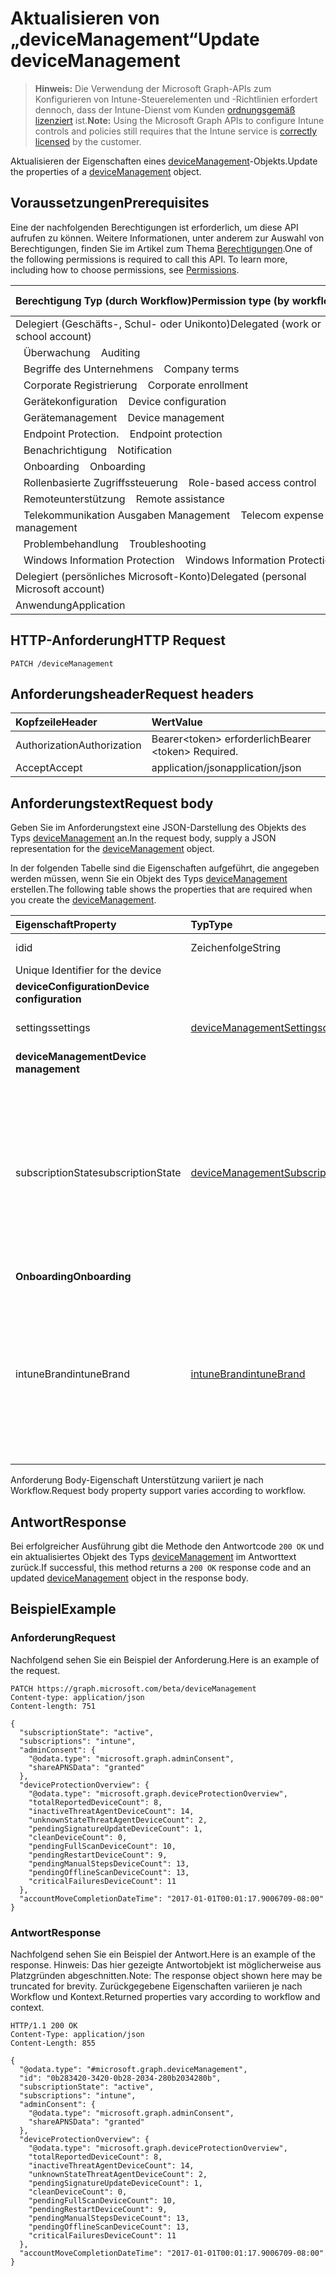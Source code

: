 # <a name="update-devicemanagement"></a><span data-ttu-id="46e54-101">Aktualisieren von „deviceManagement“</span><span class="sxs-lookup"><span data-stu-id="46e54-101">Update deviceManagement</span></span>

> <span data-ttu-id="46e54-102">**Hinweis:** Die Verwendung der Microsoft Graph-APIs zum Konfigurieren von Intune-Steuerelementen und -Richtlinien erfordert dennoch, dass der Intune-Dienst vom Kunden [ordnungsgemäß lizenziert](https://go.microsoft.com/fwlink/?linkid=839381) ist.</span><span class="sxs-lookup"><span data-stu-id="46e54-102">**Note:** Using the Microsoft Graph APIs to configure Intune controls and policies still requires that the Intune service is [correctly licensed](https://go.microsoft.com/fwlink/?linkid=839381) by the customer.</span></span>

<span data-ttu-id="46e54-103">Aktualisieren der Eigenschaften eines [deviceManagement](../resources/intune_shared_devicemanagement.md)-Objekts.</span><span class="sxs-lookup"><span data-stu-id="46e54-103">Update the properties of a [deviceManagement](../resources/intune_shared_devicemanagement.md) object.</span></span>
## <a name="prerequisites"></a><span data-ttu-id="46e54-104">Voraussetzungen</span><span class="sxs-lookup"><span data-stu-id="46e54-104">Prerequisites</span></span>
<span data-ttu-id="46e54-p101">Eine der nachfolgenden Berechtigungen ist erforderlich, um diese API aufrufen zu können. Weitere Informationen, unter anderem zur Auswahl von Berechtigungen, finden Sie im Artikel zum Thema [Berechtigungen](../../../concepts/permissions_reference.md).</span><span class="sxs-lookup"><span data-stu-id="46e54-p101">One of the following permissions is required to call this API. To learn more, including how to choose permissions, see [Permissions](../../../concepts/permissions_reference.md).</span></span>

| <span data-ttu-id="46e54-107">Berechtigung&nbsp;Typ&nbsp;(durch&nbsp;Workflow)</span><span class="sxs-lookup"><span data-stu-id="46e54-107">Permission&nbsp;type&nbsp;(by&nbsp;workflow)</span></span> | <span data-ttu-id="46e54-108">Berechtigungen (von der Berechtigung mit den meisten Rechten zu der mit den wenigsten Rechten)</span><span class="sxs-lookup"><span data-stu-id="46e54-108">Permissions (from most to least privileged)</span></span> |
|:---|:---|
| <span data-ttu-id="46e54-109">Delegiert (Geschäfts-, Schul- oder Unikonto)</span><span class="sxs-lookup"><span data-stu-id="46e54-109">Delegated (work or school account)</span></span> |
| <span data-ttu-id="46e54-110">&nbsp;&nbsp; Überwachung</span><span class="sxs-lookup"><span data-stu-id="46e54-110">&nbsp; &nbsp; Auditing</span></span> | <span data-ttu-id="46e54-111">DeviceManagementApps.ReadWrite.All</span><span class="sxs-lookup"><span data-stu-id="46e54-111">DeviceManagementApps.ReadWrite.All</span></span> |
| <span data-ttu-id="46e54-112">&nbsp;&nbsp; Begriffe des Unternehmens</span><span class="sxs-lookup"><span data-stu-id="46e54-112">&nbsp; &nbsp; Company terms</span></span> | <span data-ttu-id="46e54-113">DeviceManagementServiceConfig.ReadWrite.All</span><span class="sxs-lookup"><span data-stu-id="46e54-113">DeviceManagementServiceConfig.ReadWrite.All</span></span> |
| <span data-ttu-id="46e54-114">&nbsp;&nbsp; Corporate Registrierung</span><span class="sxs-lookup"><span data-stu-id="46e54-114">&nbsp; &nbsp; Corporate enrollment</span></span> | <span data-ttu-id="46e54-115">DeviceManagementServiceConfig.ReadWrite.All</span><span class="sxs-lookup"><span data-stu-id="46e54-115">DeviceManagementServiceConfig.ReadWrite.All</span></span>|
| <span data-ttu-id="46e54-116">&nbsp;&nbsp; Gerätekonfiguration</span><span class="sxs-lookup"><span data-stu-id="46e54-116">&nbsp; &nbsp; Device configuration</span></span> | <span data-ttu-id="46e54-117">DeviceManagementConfiguration.ReadWrite.All</span><span class="sxs-lookup"><span data-stu-id="46e54-117">DeviceManagementConfiguration.ReadWrite.All</span></span> |
| <span data-ttu-id="46e54-118">&nbsp;&nbsp; Gerätemanagement</span><span class="sxs-lookup"><span data-stu-id="46e54-118">&nbsp; &nbsp; Device management</span></span> | <span data-ttu-id="46e54-119">DeviceManagementManagedDevices.ReadWrite.All</span><span class="sxs-lookup"><span data-stu-id="46e54-119">DeviceManagementManagedDevices.ReadWrite.All</span></span> |
| <span data-ttu-id="46e54-120">&nbsp;&nbsp; Endpoint Protection.</span><span class="sxs-lookup"><span data-stu-id="46e54-120">&nbsp; &nbsp; Endpoint protection</span></span> | <span data-ttu-id="46e54-121">DeviceManagementManagedDevices.ReadWrite.All</span><span class="sxs-lookup"><span data-stu-id="46e54-121">DeviceManagementManagedDevices.ReadWrite.All</span></span> |
| <span data-ttu-id="46e54-122">&nbsp;&nbsp; Benachrichtigung</span><span class="sxs-lookup"><span data-stu-id="46e54-122">&nbsp; &nbsp; Notification</span></span> | <span data-ttu-id="46e54-123">DeviceManagementServiceConfig.ReadWrite.All</span><span class="sxs-lookup"><span data-stu-id="46e54-123">DeviceManagementServiceConfig.ReadWrite.All</span></span> |
| <span data-ttu-id="46e54-124">&nbsp;&nbsp; Onboarding</span><span class="sxs-lookup"><span data-stu-id="46e54-124">&nbsp; &nbsp; Onboarding</span></span> | <span data-ttu-id="46e54-125">DeviceManagementServiceConfig.ReadWrite.All</span><span class="sxs-lookup"><span data-stu-id="46e54-125">DeviceManagementServiceConfig.ReadWrite.All</span></span> |
| <span data-ttu-id="46e54-126">&nbsp;&nbsp; Rollenbasierte Zugriffssteuerung</span><span class="sxs-lookup"><span data-stu-id="46e54-126">&nbsp; &nbsp; Role-based access control</span></span> | <span data-ttu-id="46e54-127">DeviceManagementRBAC.ReadWrite.All</span><span class="sxs-lookup"><span data-stu-id="46e54-127">DeviceManagementRBAC.ReadWrite.All</span></span> |
| <span data-ttu-id="46e54-128">&nbsp;&nbsp; Remoteunterstützung</span><span class="sxs-lookup"><span data-stu-id="46e54-128">&nbsp; &nbsp; Remote assistance</span></span> | <span data-ttu-id="46e54-129">DeviceManagementServiceConfig.ReadWrite.All</span><span class="sxs-lookup"><span data-stu-id="46e54-129">DeviceManagementServiceConfig.ReadWrite.All</span></span> |
| <span data-ttu-id="46e54-130">&nbsp;&nbsp; Telekommunikation Ausgaben Management</span><span class="sxs-lookup"><span data-stu-id="46e54-130">&nbsp; &nbsp; Telecom expense management</span></span> | <span data-ttu-id="46e54-131">DeviceManagementServiceConfig.ReadWrite.All</span><span class="sxs-lookup"><span data-stu-id="46e54-131">DeviceManagementServiceConfig.ReadWrite.All</span></span> |
| <span data-ttu-id="46e54-132">&nbsp;&nbsp; Problembehandlung</span><span class="sxs-lookup"><span data-stu-id="46e54-132">&nbsp; &nbsp; Troubleshooting</span></span> | <span data-ttu-id="46e54-133">DeviceManagementManagedDevices.ReadWrite.All</span><span class="sxs-lookup"><span data-stu-id="46e54-133">DeviceManagementManagedDevices.ReadWrite.All</span></span> |
| <span data-ttu-id="46e54-134">&nbsp;&nbsp; Windows Information Protection</span><span class="sxs-lookup"><span data-stu-id="46e54-134">&nbsp; &nbsp; Windows Information Protection</span></span> | <span data-ttu-id="46e54-135">DeviceManagementApps.ReadWrite.All</span><span class="sxs-lookup"><span data-stu-id="46e54-135">DeviceManagementApps.ReadWrite.All</span></span> |
| <span data-ttu-id="46e54-136">Delegiert (persönliches Microsoft-Konto)</span><span class="sxs-lookup"><span data-stu-id="46e54-136">Delegated (personal Microsoft account)</span></span> | <span data-ttu-id="46e54-137">Nicht unterstützt</span><span class="sxs-lookup"><span data-stu-id="46e54-137">Not supported.</span></span>|
| <span data-ttu-id="46e54-138">Anwendung</span><span class="sxs-lookup"><span data-stu-id="46e54-138">Application</span></span> | <span data-ttu-id="46e54-139">Nicht unterstützt</span><span class="sxs-lookup"><span data-stu-id="46e54-139">Not supported.</span></span> |

## <a name="http-request"></a><span data-ttu-id="46e54-140">HTTP-Anforderung</span><span class="sxs-lookup"><span data-stu-id="46e54-140">HTTP Request</span></span>
<!-- {
  "blockType": "ignored"
}
-->
``` http
PATCH /deviceManagement
```

## <a name="request-headers"></a><span data-ttu-id="46e54-141">Anforderungsheader</span><span class="sxs-lookup"><span data-stu-id="46e54-141">Request headers</span></span>
|<span data-ttu-id="46e54-142">Kopfzeile</span><span class="sxs-lookup"><span data-stu-id="46e54-142">Header</span></span>|<span data-ttu-id="46e54-143">Wert</span><span class="sxs-lookup"><span data-stu-id="46e54-143">Value</span></span>|
|:---|:---|
|<span data-ttu-id="46e54-144">Authorization</span><span class="sxs-lookup"><span data-stu-id="46e54-144">Authorization</span></span>|<span data-ttu-id="46e54-145">Bearer&lt;token&gt; erforderlich</span><span class="sxs-lookup"><span data-stu-id="46e54-145">Bearer &lt;token&gt; Required.</span></span>|
|<span data-ttu-id="46e54-146">Accept</span><span class="sxs-lookup"><span data-stu-id="46e54-146">Accept</span></span>|<span data-ttu-id="46e54-147">application/json</span><span class="sxs-lookup"><span data-stu-id="46e54-147">application/json</span></span>|

## <a name="request-body"></a><span data-ttu-id="46e54-148">Anforderungstext</span><span class="sxs-lookup"><span data-stu-id="46e54-148">Request body</span></span>
<span data-ttu-id="46e54-149">Geben Sie im Anforderungstext eine JSON-Darstellung des Objekts des Typs [deviceManagement](../resources/intune_shared_devicemanagement.md) an.</span><span class="sxs-lookup"><span data-stu-id="46e54-149">In the request body, supply a JSON representation for the [deviceManagement](../resources/intune_shared_devicemanagement.md) object.</span></span>

<span data-ttu-id="46e54-150">In der folgenden Tabelle sind die Eigenschaften aufgeführt, die angegeben werden müssen, wenn Sie ein Objekt des Typs [deviceManagement](../resources/intune_shared_devicemanagement.md) erstellen.</span><span class="sxs-lookup"><span data-stu-id="46e54-150">The following table shows the properties that are required when you create the [deviceManagement](../resources/intune_shared_devicemanagement.md).</span></span>

|<span data-ttu-id="46e54-151">Eigenschaft</span><span class="sxs-lookup"><span data-stu-id="46e54-151">Property</span></span>|<span data-ttu-id="46e54-152">Typ</span><span class="sxs-lookup"><span data-stu-id="46e54-152">Type</span></span>|<span data-ttu-id="46e54-153">Beschreibung</span><span class="sxs-lookup"><span data-stu-id="46e54-153">Description</span></span>|
|:---|:---|:---|
|<span data-ttu-id="46e54-154">id</span><span class="sxs-lookup"><span data-stu-id="46e54-154">id</span></span>|<span data-ttu-id="46e54-155">Zeichenfolge</span><span class="sxs-lookup"><span data-stu-id="46e54-155">String</span></span>|<span data-ttu-id="46e54-156">Eindeutiger Bezeichner für das Gerät.
</span><span class="sxs-lookup"><span data-stu-id="46e54-156">Unique Identifier for the device</span></span>|
|<span data-ttu-id="46e54-157">**deviceConfiguration**</span><span class="sxs-lookup"><span data-stu-id="46e54-157">**Device configuration**</span></span>|
|<span data-ttu-id="46e54-158">settings</span><span class="sxs-lookup"><span data-stu-id="46e54-158">settings</span></span>|[<span data-ttu-id="46e54-159">deviceManagementSettings</span><span class="sxs-lookup"><span data-stu-id="46e54-159">deviceManagementSettings</span></span>](../resources/intune_deviceconfig_devicemanagementsettings.md)|<span data-ttu-id="46e54-160">Einstellungen auf Kontoebene</span><span class="sxs-lookup"><span data-stu-id="46e54-160">Account level settings.</span></span>|
|<span data-ttu-id="46e54-161">**deviceManagement**</span><span class="sxs-lookup"><span data-stu-id="46e54-161">**Device management**</span></span>|
|<span data-ttu-id="46e54-162">subscriptionState</span><span class="sxs-lookup"><span data-stu-id="46e54-162">subscriptionState</span></span>|[<span data-ttu-id="46e54-163">deviceManagementSubscriptionState</span><span class="sxs-lookup"><span data-stu-id="46e54-163">deviceManagementSubscriptionState</span></span>](../resources/intune_devices_devicemanagementsubscriptionstate.md)|<span data-ttu-id="46e54-164">Status des Abonnements bei der Lösung für Mobilgeräteverwaltung des Mandanten.</span><span class="sxs-lookup"><span data-stu-id="46e54-164">Tenant mobile device management subscription state.</span></span> <span data-ttu-id="46e54-165">Die möglichen Werte sind: `pending`, `active`, `warning`, `disabled`, `deleted`, `blocked`, `lockedOut`.</span><span class="sxs-lookup"><span data-stu-id="46e54-165">The possible values are: `pending`, `active`, `warning`, `disabled`, `deleted`, `blocked`, `lockedOut`.</span></span>|
|<span data-ttu-id="46e54-166">**Onboarding**</span><span class="sxs-lookup"><span data-stu-id="46e54-166">**Onboarding**</span></span>|
|<span data-ttu-id="46e54-167">intuneBrand</span><span class="sxs-lookup"><span data-stu-id="46e54-167">intuneBrand</span></span>|[<span data-ttu-id="46e54-168">intuneBrand</span><span class="sxs-lookup"><span data-stu-id="46e54-168">intuneBrand</span></span>](../resources/intune_onboarding_intunebrand.md)|<span data-ttu-id="46e54-169">„intuneBrand“ enthält Daten, mit denen das Aussehen der Unternehmensportal-Anwendungen und des Endbenutzer-Webportals angepasst wird.</span><span class="sxs-lookup"><span data-stu-id="46e54-169">intuneBrand contains data which is used in customizing the appearance of the Company Portal applications as well as the end user web portal.</span></span>|

<span data-ttu-id="46e54-170">Anforderung Body-Eigenschaft Unterstützung variiert je nach Workflow.</span><span class="sxs-lookup"><span data-stu-id="46e54-170">Request body property support varies according to workflow.</span></span>

## <a name="response"></a><span data-ttu-id="46e54-171">Antwort</span><span class="sxs-lookup"><span data-stu-id="46e54-171">Response</span></span>
<span data-ttu-id="46e54-172">Bei erfolgreicher Ausführung gibt die Methode den Antwortcode `200 OK` und ein aktualisiertes Objekt des Typs [deviceManagement](../resources/intune_shared_devicemanagement.md) im Antworttext zurück.</span><span class="sxs-lookup"><span data-stu-id="46e54-172">If successful, this method returns a `200 OK` response code and an updated [deviceManagement](../resources/intune_shared_devicemanagement.md) object in the response body.</span></span>

## <a name="example"></a><span data-ttu-id="46e54-173">Beispiel</span><span class="sxs-lookup"><span data-stu-id="46e54-173">Example</span></span>

### <a name="request"></a><span data-ttu-id="46e54-174">Anforderung</span><span class="sxs-lookup"><span data-stu-id="46e54-174">Request</span></span>
<span data-ttu-id="46e54-175">Nachfolgend sehen Sie ein Beispiel der Anforderung.</span><span class="sxs-lookup"><span data-stu-id="46e54-175">Here is an example of the request.</span></span>
``` http
PATCH https://graph.microsoft.com/beta/deviceManagement
Content-type: application/json
Content-length: 751

{
  "subscriptionState": "active",
  "subscriptions": "intune",
  "adminConsent": {
    "@odata.type": "microsoft.graph.adminConsent",
    "shareAPNSData": "granted"
  },
  "deviceProtectionOverview": {
    "@odata.type": "microsoft.graph.deviceProtectionOverview",
    "totalReportedDeviceCount": 8,
    "inactiveThreatAgentDeviceCount": 14,
    "unknownStateThreatAgentDeviceCount": 2,
    "pendingSignatureUpdateDeviceCount": 1,
    "cleanDeviceCount": 0,
    "pendingFullScanDeviceCount": 10,
    "pendingRestartDeviceCount": 9,
    "pendingManualStepsDeviceCount": 13,
    "pendingOfflineScanDeviceCount": 13,
    "criticalFailuresDeviceCount": 11
  },
  "accountMoveCompletionDateTime": "2017-01-01T00:01:17.9006709-08:00"
}
```

### <a name="response"></a><span data-ttu-id="46e54-176">Antwort</span><span class="sxs-lookup"><span data-stu-id="46e54-176">Response</span></span>

<span data-ttu-id="46e54-177">Nachfolgend sehen Sie ein Beispiel der Antwort.</span><span class="sxs-lookup"><span data-stu-id="46e54-177">Here is an example of the response.</span></span> <span data-ttu-id="46e54-178">Hinweis: Das hier gezeigte Antwortobjekt ist möglicherweise aus Platzgründen abgeschnitten.</span><span class="sxs-lookup"><span data-stu-id="46e54-178">Note: The response object shown here may be truncated for brevity.</span></span> <span data-ttu-id="46e54-179">Zurückgegebene Eigenschaften variieren je nach Workflow und Kontext.</span><span class="sxs-lookup"><span data-stu-id="46e54-179">Returned properties vary according to workflow and context.</span></span>

``` http
HTTP/1.1 200 OK
Content-Type: application/json
Content-Length: 855

{
  "@odata.type": "#microsoft.graph.deviceManagement",
  "id": "0b283420-3420-0b28-2034-280b2034280b",
  "subscriptionState": "active",
  "subscriptions": "intune",
  "adminConsent": {
    "@odata.type": "microsoft.graph.adminConsent",
    "shareAPNSData": "granted"
  },
  "deviceProtectionOverview": {
    "@odata.type": "microsoft.graph.deviceProtectionOverview",
    "totalReportedDeviceCount": 8,
    "inactiveThreatAgentDeviceCount": 14,
    "unknownStateThreatAgentDeviceCount": 2,
    "pendingSignatureUpdateDeviceCount": 1,
    "cleanDeviceCount": 0,
    "pendingFullScanDeviceCount": 10,
    "pendingRestartDeviceCount": 9,
    "pendingManualStepsDeviceCount": 13,
    "pendingOfflineScanDeviceCount": 13,
    "criticalFailuresDeviceCount": 11
  },
  "accountMoveCompletionDateTime": "2017-01-01T00:01:17.9006709-08:00"
}
```



